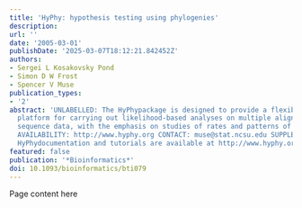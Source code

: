 ```yaml
---
title: 'HyPhy: hypothesis testing using phylogenies'
description:
url: ''
date: '2005-03-01'
publishDate: '2025-03-07T18:12:21.842452Z'
authors:
- Sergei L Kosakovsky Pond
- Simon D W Frost
- Spencer V Muse
publication_types:
- '2'
abstract: 'UNLABELLED: The HyPhypackage is designed to provide a flexible and unified
  platform for carrying out likelihood-based analyses on multiple alignments of molecular
  sequence data, with the emphasis on studies of rates and patterns of sequence evolution.
  AVAILABILITY: http://www.hyphy.org CONTACT: muse@stat.ncsu.edu SUPPLEMENTARY INFORMATION:
  HyPhydocumentation and tutorials are available at http://www.hyphy.org.'
featured: false
publication: '*Bioinformatics*'
doi: 10.1093/bioinformatics/bti079
---
```


Page content here